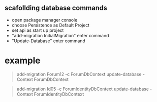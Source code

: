 ## scafollding database commands

- open package manager console
- choose Persistence as Default Project
- set api as start up project
- "add-migration InitialMigration" enter command
- "Update-Database" enter command


# example
> add-migration Forum12 -c ForumDbContext
> update-database -Context ForumDbContext

> add-migration Id05 -c ForumIdentityDbContext
> update-database -Context ForumIdentityDbContext